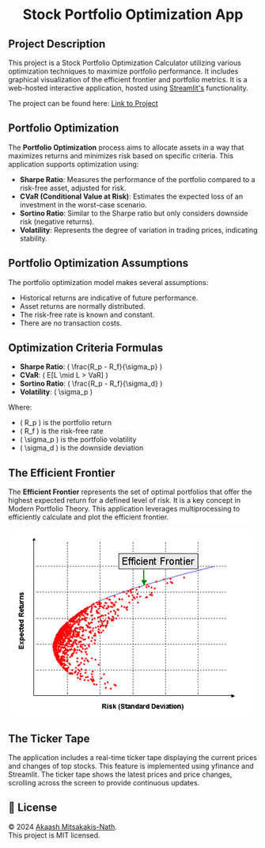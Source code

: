 <h1 align="center">Stock Portfolio Optimization App</h1>

## Project Description

This project is a Stock Portfolio Optimization Calculator utilizing various optimization techniques to maximize portfolio performance. It includes graphical visualization of the efficient frontier and portfolio metrics. It is a web-hosted interactive application, hosted using [Streamlit's](https://streamlit.io) functionality.

The project can be found here: [Link to Project](https://stockportfoliooptimizationapp.streamlit.app)

## Portfolio Optimization

The **Portfolio Optimization** process aims to allocate assets in a way that maximizes returns and minimizes risk based on specific criteria. This application supports optimization using:

- **Sharpe Ratio**: Measures the performance of the portfolio compared to a risk-free asset, adjusted for risk.
- **CVaR (Conditional Value at Risk)**: Estimates the expected loss of an investment in the worst-case scenario.
- **Sortino Ratio**: Similar to the Sharpe ratio but only considers downside risk (negative returns).
- **Volatility**: Represents the degree of variation in trading prices, indicating stability.

## Portfolio Optimization Assumptions

The portfolio optimization model makes several assumptions:

- Historical returns are indicative of future performance.
- Asset returns are normally distributed.
- The risk-free rate is known and constant.
- There are no transaction costs.

## Optimization Criteria Formulas

- **Sharpe Ratio**: \( \frac{R_p - R_f}{\sigma_p} \)
- **CVaR**: \( E[L \mid L > VaR] \)
- **Sortino Ratio**: \( \frac{R_p - R_f}{\sigma_d} \)
- **Volatility**: \( \sigma_p \)

Where:

- \( R_p \) is the portfolio return
- \( R_f \) is the risk-free rate
- \( \sigma_p \) is the portfolio volatility
- \( \sigma_d \) is the downside deviation

## The Efficient Frontier

The **Efficient Frontier** represents the set of optimal portfolios that offer the highest expected return for a defined level of risk. It is a key concept in Modern Portfolio Theory. This application leverages multiprocessing to efficiently calculate and plot the efficient frontier.

![Efficient Frontier](efficient-frontier.png)

## The Ticker Tape

The application includes a real-time ticker tape displaying the current prices and changes of top stocks. This feature is implemented using yfinance and Streamlit. The ticker tape shows the latest prices and price changes, scrolling across the screen to provide continuous updates.

## 📝 License

© 2024 [Akaash Mitsakakis-Nath](https://github.com/amitsakakis).<br />
This project is MIT licensed.

$$
$$
